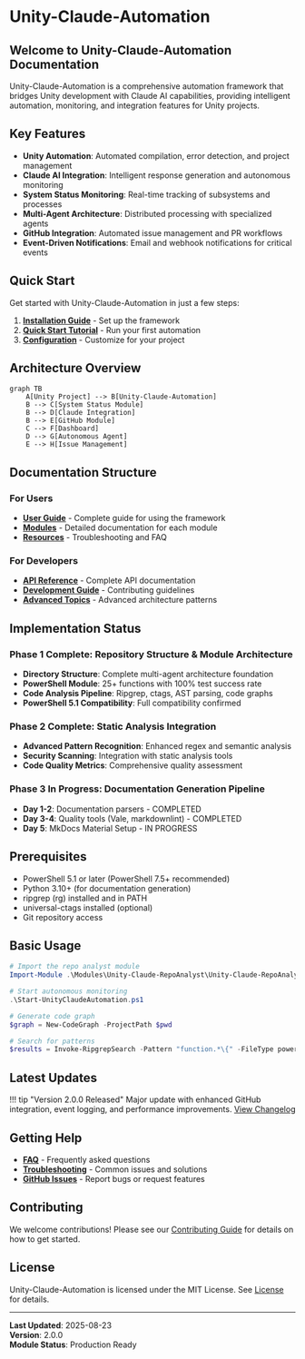 # Unity-Claude-Automation

## Welcome to Unity-Claude-Automation Documentation

Unity-Claude-Automation is a comprehensive automation framework that bridges Unity development with Claude AI capabilities, providing intelligent automation, monitoring, and integration features for Unity projects.

## Key Features

- **Unity Automation**: Automated compilation, error detection, and project management
- **Claude AI Integration**: Intelligent response generation and autonomous monitoring
- **System Status Monitoring**: Real-time tracking of subsystems and processes
- **Multi-Agent Architecture**: Distributed processing with specialized agents
- **GitHub Integration**: Automated issue management and PR workflows
- **Event-Driven Notifications**: Email and webhook notifications for critical events

## Quick Start

Get started with Unity-Claude-Automation in just a few steps:

1. **[Installation Guide](getting-started/installation.md)** - Set up the framework
2. **[Quick Start Tutorial](getting-started/quick-start.md)** - Run your first automation
3. **[Configuration](getting-started/configuration.md)** - Customize for your project

## Architecture Overview

```mermaid
graph TB
    A[Unity Project] --> B[Unity-Claude-Automation]
    B --> C[System Status Module]
    B --> D[Claude Integration]
    B --> E[GitHub Module]
    C --> F[Dashboard]
    D --> G[Autonomous Agent]
    E --> H[Issue Management]
```

## Documentation Structure

### For Users

- **[User Guide](user-guide/overview.md)** - Complete guide for using the framework
- **[Modules](modules/overview.md)** - Detailed documentation for each module
- **[Resources](resources/troubleshooting.md)** - Troubleshooting and FAQ

### For Developers

- **[API Reference](api/powershell/core.md)** - Complete API documentation
- **[Development Guide](development/contributing.md)** - Contributing guidelines
- **[Advanced Topics](advanced/multi-agent.md)** - Advanced architecture patterns

## Implementation Status

### Phase 1 Complete: Repository Structure & Module Architecture
- **Directory Structure**: Complete multi-agent architecture foundation
- **PowerShell Module**: 25+ functions with 100% test success rate
- **Code Analysis Pipeline**: Ripgrep, ctags, AST parsing, code graphs
- **PowerShell 5.1 Compatibility**: Full compatibility confirmed

### Phase 2 Complete: Static Analysis Integration
- **Advanced Pattern Recognition**: Enhanced regex and semantic analysis
- **Security Scanning**: Integration with static analysis tools
- **Code Quality Metrics**: Comprehensive quality assessment

### Phase 3 In Progress: Documentation Generation Pipeline
- **Day 1-2**: Documentation parsers - COMPLETED
- **Day 3-4**: Quality tools (Vale, markdownlint) - COMPLETED
- **Day 5**: MkDocs Material Setup - IN PROGRESS

## Prerequisites

- PowerShell 5.1 or later (PowerShell 7.5+ recommended)
- Python 3.10+ (for documentation generation)
- ripgrep (rg) installed and in PATH
- universal-ctags installed (optional)
- Git repository access

## Basic Usage

```powershell
# Import the repo analyst module
Import-Module .\Modules\Unity-Claude-RepoAnalyst\Unity-Claude-RepoAnalyst.psd1

# Start autonomous monitoring
.\Start-UnityClaudeAutomation.ps1

# Generate code graph
$graph = New-CodeGraph -ProjectPath $pwd

# Search for patterns
$results = Invoke-RipgrepSearch -Pattern "function.*\{" -FileType powershell
```

## Latest Updates

!!! tip "Version 2.0.0 Released"
    Major update with enhanced GitHub integration, event logging, and performance improvements.
    [View Changelog](about/changelog.md)

## Getting Help

- **[FAQ](resources/faq.md)** - Frequently asked questions
- **[Troubleshooting](resources/troubleshooting.md)** - Common issues and solutions
- **[GitHub Issues](https://github.com/Unity-Claude-Automation/issues)** - Report bugs or request features

## Contributing

We welcome contributions! Please see our [Contributing Guide](development/contributing.md) for details on how to get started.

## License

Unity-Claude-Automation is licensed under the MIT License. See [License](about/license.md) for details.

---

**Last Updated**: 2025-08-23  
**Version**: 2.0.0  
**Module Status**: Production Ready